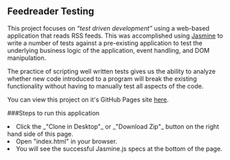 ## Feedreader Testing 
This project focuses on _“test driven development”_ using a web-based application that reads RSS feeds. This was
accomplished using [Jasmine](http://jasmine.github.io/) to write a number of tests against a pre-existing
application to test the underlying business logic of the application, event handling, and DOM
manipulation.

The practice of scripting well written tests gives us the ability to analyze whether new code introduced to a
program will break the existing functionality without having to manually test all aspects of the code.

You can view this project on it's GitHub Pages site [here](http://samurairanderson.github.io/P6-Feedreader/#).

###Steps to run this application
<li> Click the _"Clone in Desktop"_ or _"Download Zip"_ button on the right hand side of this page.
<br>
<li> Open "index.html" in your browser.
<li> You will see the successful Jasmine.js specs at the bottom of the page.